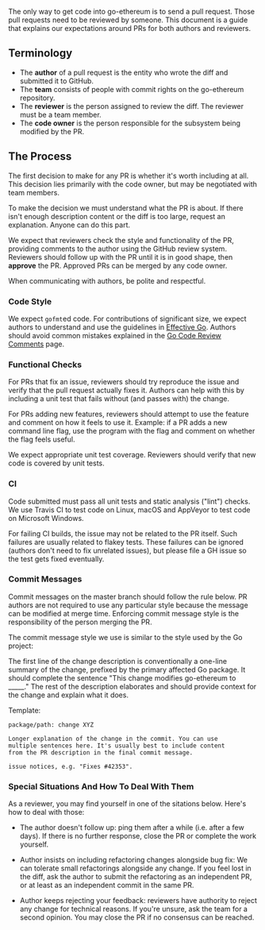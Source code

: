 The only way to get code into go-ethereum is to send a pull request. Those pull requests
need to be reviewed by someone. This document is a guide that explains our expectations
around PRs for both authors and reviewers.

## Terminology

* The **author** of a pull request is the entity who wrote the diff and submitted it to
  GitHub.
* The **team** consists of people with commit rights on the go-ethereum repository.
* The **reviewer** is the person assigned to review the diff. The reviewer must be a team
  member.
* The **code owner** is the person responsible for the subsystem being modified by the PR.

## The Process

The first decision to make for any PR is whether it's worth including at all. This
decision lies primarily with the code owner, but may be negotiated with team members.

To make the decision we must understand what the PR is about. If there isn't enough
description content or the diff is too large, request an explanation. Anyone can do this
part.

We expect that reviewers check the style and functionality of the PR, providing comments
to the author using the GitHub review system. Reviewers should follow up with the PR until
it is in good shape, then **approve** the PR. Approved PRs can be merged by any code owner.

When communicating with authors, be polite and respectful.

### Code Style

We expect `gofmt`ed code. For contributions of significant size, we expect authors to
understand and use the guidelines in [Effective Go][effgo]. Authors should avoid common
mistakes explained in the [Go Code Review Comments][revcomment] page.

### Functional Checks

For PRs that fix an issue, reviewers should try reproduce the issue and verify that the
pull request actually fixes it. Authors can help with this by including a unit test that
fails without (and passes with) the change.

For PRs adding new features, reviewers should attempt to use the feature and comment on
how it feels to use it. Example: if a PR adds a new command line flag, use the program
with the flag and comment on whether the flag feels useful.

We expect appropriate unit test coverage. Reviewers should verify that new code is covered
by unit tests.

### CI

Code submitted must pass all unit tests and static analysis ("lint") checks. We use Travis
CI to test code on Linux, macOS and AppVeyor to test code on Microsoft Windows.

For failing CI builds, the issue may not be related to the PR itself. Such failures are
usually related to flakey tests. These failures can be ignored (authors don't need to fix
unrelated issues), but please file a GH issue so the test gets fixed eventually.

### Commit Messages

Commit messages on the master branch should follow the rule below. PR authors are not
required to use any particular style because the message can be modified at merge time.
Enforcing commit message style is the responsibility of the person merging the PR.

The commit message style we use is similar to the style used by the Go project:

The first line of the change description is conventionally a one-line summary of the
change, prefixed by the primary affected Go package. It should complete the sentence "This
change modifies go-ethereum to _____." The rest of the description elaborates and should
provide context for the change and explain what it does.

Template:

```text
package/path: change XYZ
 
Longer explanation of the change in the commit. You can use
multiple sentences here. It's usually best to include content
from the PR description in the final commit message.
 
issue notices, e.g. "Fixes #42353".
```

### Special Situations And How To Deal With Them

As a reviewer, you may find yourself in one of the sitations below. Here's how to deal
with those:

* The author doesn't follow up: ping them after a while (i.e. after a few days). If there
  is no further response, close the PR or complete the work yourself.

* Author insists on including refactoring changes alongside bug fix: We can tolerate small
  refactorings alongside any change. If you feel lost in the diff, ask the author to
  submit the refactoring as an independent PR, or at least as an independent commit in the
  same PR.

* Author keeps rejecting your feedback: reviewers have authority to reject any change for technical reasons. If you're unsure, ask the team for a second opinion. You may close the PR if no consensus can be reached. 

[effgo]: https://golang.org/doc/effective_go.html
[revcomment]: https://github.com/golang/go/wiki/CodeReviewComments
